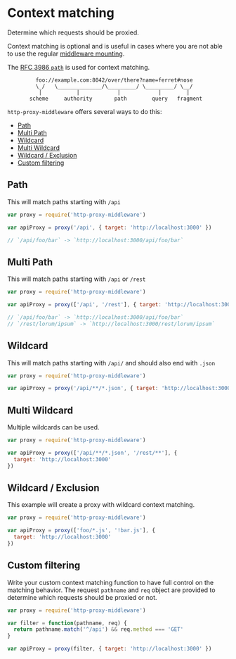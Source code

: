 # Context matching

Determine which requests should be proxied.

Context matching is optional and is useful in cases where you are not able to use the regular [middleware mounting](http://expressjs.com/en/4x/api.html#app.use).

The [RFC 3986 `path`](https://tools.ietf.org/html/rfc3986#section-3.3) is used for context matching.

```
         foo://example.com:8042/over/there?name=ferret#nose
         \_/   \______________/\_________/ \_________/ \__/
          |           |            |            |        |
       scheme     authority       path        query   fragment
```

`http-proxy-middleware` offers several ways to do this:

<!-- MarkdownTOC autolink=true bracket=round -->

- [Path](#path)
- [Multi Path](#multi-path)
- [Wildcard](#wildcard)
- [Multi Wildcard](#multi-wildcard)
- [Wildcard / Exclusion](#wildcard--exclusion)
- [Custom filtering](#custom-filtering)

<!-- /MarkdownTOC -->

## Path

This will match paths starting with `/api`

```javascript
var proxy = require('http-proxy-middleware')

var apiProxy = proxy('/api', { target: 'http://localhost:3000' })

// `/api/foo/bar` -> `http://localhost:3000/api/foo/bar`
```

## Multi Path

This will match paths starting with `/api` or `/rest`

```javascript
var proxy = require('http-proxy-middleware')

var apiProxy = proxy(['/api', '/rest'], { target: 'http://localhost:3000' })

// `/api/foo/bar` -> `http://localhost:3000/api/foo/bar`
// `/rest/lorum/ipsum` -> `http://localhost:3000/rest/lorum/ipsum`
```

## Wildcard

This will match paths starting with `/api/` and should also end with `.json`

```javascript
var proxy = require('http-proxy-middleware')

var apiProxy = proxy('/api/**/*.json', { target: 'http://localhost:3000' })
```

## Multi Wildcard

Multiple wildcards can be used.

```javascript
var proxy = require('http-proxy-middleware')

var apiProxy = proxy(['/api/**/*.json', '/rest/**'], {
  target: 'http://localhost:3000'
})
```

## Wildcard / Exclusion

This example will create a proxy with wildcard context matching.

```javascript
var proxy = require('http-proxy-middleware')

var apiProxy = proxy(['foo/*.js', '!bar.js'], {
  target: 'http://localhost:3000'
})
```

## Custom filtering

Write your custom context matching function to have full control on the matching behavior.
The request `pathname` and `req` object are provided to determine which requests should be proxied or not.

```javascript
var proxy = require('http-proxy-middleware')

var filter = function(pathname, req) {
  return pathname.match('^/api') && req.method === 'GET'
}

var apiProxy = proxy(filter, { target: 'http://localhost:3000' })
```
